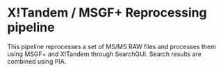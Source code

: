 # X!Tandem / MSGF+ Reprocessing pipeline

This pipeline reprocesses a set of MS/MS RAW files and processes them using MSGF+ and X!Tandem through SearchGUI. Search results are combined using PIA.
